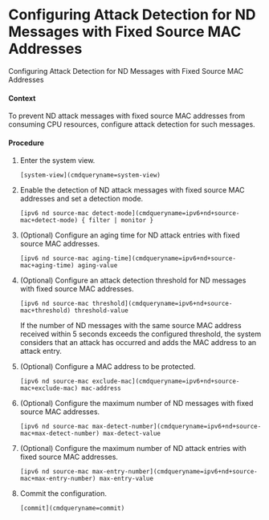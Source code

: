 Configuring Attack Detection for ND Messages with Fixed Source MAC Addresses
============================================================================

Configuring Attack Detection for ND Messages with Fixed Source MAC Addresses

#### Context

To prevent ND attack messages with fixed source MAC addresses from consuming CPU resources, configure attack detection for such messages.


#### Procedure

1. Enter the system view.
   
   
   ```
   [system-view](cmdqueryname=system-view)
   ```
2. Enable the detection of ND attack messages with fixed source MAC addresses and set a detection mode.
   
   
   ```
   [ipv6 nd source-mac detect-mode](cmdqueryname=ipv6+nd+source-mac+detect-mode) { filter | monitor }
   ```
3. (Optional) Configure an aging time for ND attack entries with fixed source MAC addresses.
   
   
   ```
   [ipv6 nd source-mac aging-time](cmdqueryname=ipv6+nd+source-mac+aging-time) aging-value
   ```
4. (Optional) Configure an attack detection threshold for ND messages with fixed source MAC addresses.
   
   
   ```
   [ipv6 nd source-mac threshold](cmdqueryname=ipv6+nd+source-mac+threshold) threshold-value
   ```
   
   If the number of ND messages with the same source MAC address received within 5 seconds exceeds the configured threshold, the system considers that an attack has occurred and adds the MAC address to an attack entry.
5. (Optional) Configure a MAC address to be protected.
   
   
   ```
   [ipv6 nd source-mac exclude-mac](cmdqueryname=ipv6+nd+source-mac+exclude-mac) mac-address
   ```
6. (Optional) Configure the maximum number of ND messages with fixed source MAC addresses.
   
   
   ```
   [ipv6 nd source-mac max-detect-number](cmdqueryname=ipv6+nd+source-mac+max-detect-number) max-detect-value
   ```
7. (Optional) Configure the maximum number of ND attack entries with fixed source MAC addresses.
   
   
   ```
   [ipv6 nd source-mac max-entry-number](cmdqueryname=ipv6+nd+source-mac+max-entry-number) max-entry-value
   ```
8. Commit the configuration.
   
   
   ```
   [commit](cmdqueryname=commit)
   ```